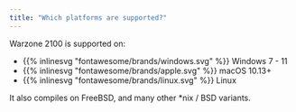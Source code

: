 ```yaml
---
title: "Which platforms are supported?"
---
```


Warzone 2100 is supported on:

- {{% inlinesvg "fontawesome/brands/windows.svg" %}} Windows 7 - 11
- {{% inlinesvg "fontawesome/brands/apple.svg" %}} macOS 10.13+
- {{% inlinesvg "fontawesome/brands/linux.svg" %}} Linux

It also compiles on FreeBSD, and many other *nix / BSD variants.
